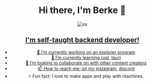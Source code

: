 <div align="center">
  <h1>Hi there, I'm Berke 👋</h1>

 <img alt="os" src="https://img.shields.io/badge/os-Windows-purple">
  <a href="https://discord.com/users/350945523810959361">
  
## I'm self-taught backend developer!
- 🔭 I’m currently working on an explorer program
- 🌱 I’m currently learning rust, tauri
- 👯 I’m looking to collaborate on with other content creators
- 📫 How to reach me: on my [instagram](https://www.instagram.com/hz.berkos/), [discord](http://discord.com/users/286563564595183616)
- ⚡ Fun fact: I love to make apps and play with machines.

